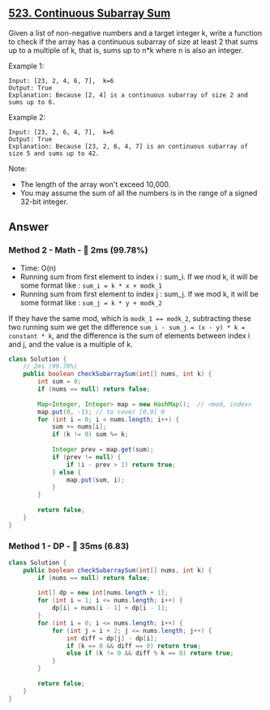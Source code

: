## [523. Continuous Subarray Sum](https://leetcode.com/problems/continuous-subarray-sum/)

Given a list of non-negative numbers and a target integer k, write a function to check if the array has a continuous subarray of size at least 2 that sums up to a multiple of k, that is, sums up to n*k where n is also an integer.

Example 1:
```
Input: [23, 2, 4, 6, 7],  k=6
Output: True
Explanation: Because [2, 4] is a continuous subarray of size 2 and sums up to 6.
```
Example 2:
```
Input: [23, 2, 6, 4, 7],  k=6
Output: True
Explanation: Because [23, 2, 6, 4, 7] is an continuous subarray of size 5 and sums up to 42.
```

Note:

- The length of the array won't exceed 10,000.
- You may assume the sum of all the numbers is in the range of a signed 32-bit integer.

## Answer
### Method 2 - Math - :rocket: 2ms (99.78%)
- Time: O(n)
- Running sum from first element to index i : sum_i. If we mod k, it will be some format like : `sum_i = k * x + modk_1`
- Running sum from first element to index j : sum_j. If we mod k, it will be some format like : `sum_j = k * y + modk_2`

If they have the same mod, which is `modk_1 == modk_2`, subtracting these two running sum we get the difference `sum_i - sum_j = (x - y) * k = constant * k`, and the difference is the sum of elements between index i and j, and the value is a multiple of k.

```java
class Solution {
    // 2ms (99.78%)
    public boolean checkSubarraySum(int[] nums, int k) {
        int sum = 0;
        if (nums == null) return false;
        
        Map<Integer, Integer> map = new HashMap();  // <mod, index>
        map.put(0, -1); // to cover [0,0] 0
        for (int i = 0; i < nums.length; i++) {
            sum += nums[i];
            if (k != 0) sum %= k;
            
            Integer prev = map.get(sum);
            if (prev != null) {
                if (i - prev > 1) return true;
            } else {
                map.put(sum, i);
            }
        }
        
        return false;
    }
}
```
### Method 1 - DP - :turtle: 35ms (6.83)
```java
class Solution {
    public boolean checkSubarraySum(int[] nums, int k) {
        if (nums == null) return false;
        
        int[] dp = new int[nums.length + 1];
        for (int i = 1; i <= nums.length; i++) {
            dp[i] = nums[i - 1] + dp[i - 1];
        }
        for (int i = 0; i <= nums.length; i++) {
            for (int j = i + 2; j <= nums.length; j++) {
                int diff = dp[j] - dp[i];
                if (k == 0 && diff == 0) return true;
                else if (k != 0 && diff % k == 0) return true;
            }
        }
        
        return false;
    }
}
```
